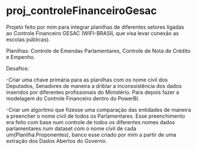 # proj_controleFinanceiroGesac

Projeto feito por mim para integrar planilhas de diferentes setores ligadas ao Controle Financeiro GESAC (WIFI-BRASIL que visa levar conexão as escolas públicas). 

Planilhas: Controle de Emendas Parlamentares, Controle de Nota de Crédito e Empenho.

Desafios: 

-Criar uma chave primária para as planilhas com os nome cívil dos Deputados, Senadores  de maneira a driblar a inconssistência dos dados inseridos por diferentes profissionais do Ministério. Para depois fazer a modelagem do Controle Financeiro dentro do PowerBI.

-Criar um  algoritmo que fizesse uma comparação das entidades de maneira a preencher o nome cívil de todos os Parlamentares. Esse preenchimento era feito com base num controle de todos os diferentes nomes dados parlamentares num dataset com o nome cívil de cada um(Planilha:Proponentes), banco esse criado por mim a partir de uma extração dos Dados Abertos do Governo. 
